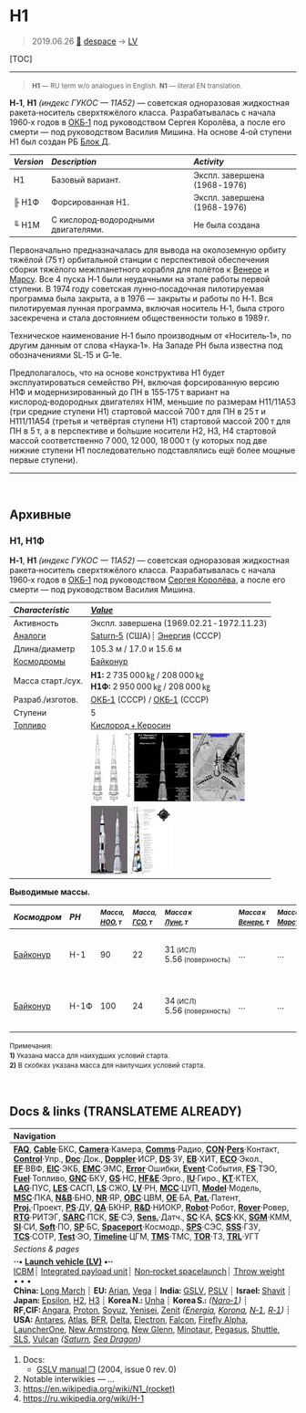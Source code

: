 # Н1
> 2019.06.26 [🚀](../index/index.md) [despace](index.md) → [LV](lv.md)

[TOC]

---

> <small>**Н1** — RU term w/o analogues in English. **N1** — literal EN translation.</small>

**H‑1**, **H1** *(индекс ГУКОС — 11А52)* — советская одноразовая жидкостная ракета‑носитель сверхтяжёлого класса. Разрабатывалась с начала 1960‑х годов в [ОКБ‑1](zz_progress_rsc.md) под руководством Сергея Королёва, а после его смерти — под руководством Василия Мишина. На основе 4‑ой ступени Н1 был создан РБ [Блок Д](блок_д.md).

|*Version*|*Description*|*Activity*|
|:--|:--|:--|
|Н1|Базовый вариант.|Экспл. завершена (1968 ‑ 1976)|
|╟ Н1Ф|Форсированная Н1.|Экспл. завершена (1968 ‑ 1976)|
|╙ Н1М|С кислород‑водородными двигателями.|Не была создана|

Первоначально предназначалась для вывода на околоземную орбиту тяжёлой (75 т) орбитальной станции с перспективой обеспечения сборки тяжёлого межпланетного корабля для полётов к [Венере](venus.md) и [Марсу](mars.md). Все 4 пуска Н‑1 были неудачными на этапе работы первой ступени. В 1974 году советская лунно‑посадочная пилотируемая программа была закрыта, а в 1976 — закрыты и работы по Н‑1. Вся пилотируемая лунная программа, включая носитель Н‑1, была строго засекречена и стала достоянием общественности только в 1989 г.

Техническое наименование Н‑1 было производным от «Носитель‑1», по другим данным от слова «Наука‑1». На Западе РН была известна под обозначениями SL‑15 и G‑1e.

Предполагалось, что на основе конструктива Н1 будет эксплуатироваться семейство РН, включая форсированную версию Н1Ф и модернизированный до ПН в 155‑175 т вариант на кислород‑водородных двигателях Н1М, меньшие по размерам Н11/11А53 (три средние ступени Н1) стартовой массой 700 т для ПН в 25 т и Н111/11А54 (третья и четвёртая ступени Н1) стартовой массой 200 т для ПН в 5 т, а в перспективе и бо́льшие носители Н2, Н3, Н4 стартовой массой соответственно 7 000, 12 000, 18 000 т (у которых под две нижние ступени Н1 последовательно подставлялись ещё более мощные первые ступени).



---

<p style="page-break-after:always"> </p>

## Архивные

### Н1, Н1Ф
**H‑1**, **H1** *(индекс ГУКОС — 11А52)* — советская одноразовая жидкостная ракета‑носитель сверхтяжёлого класса. Разрабатывалась с начала 1960‑х годов в [ОКБ‑1](zz_progress_rsc.md) под руководством [Сергея Королёва](person.md), а после его смерти — под руководством Василия Мишина.

|*Characteristic*|*[Value](si.md)*|
|:--|:--|
|Активность|Экспл. завершена (1969.02.21 ‑ 1972.11.23)|
|[Аналоги](analogue.md)|[Saturn‑5](saturn_lv.md) (США)┊ [Энергия](energia.md) (СССР)|
|Длина/диаметр|105.3 м / 17.0 и 15.6 м|
|[Космодромы](spaceport.md)|[Байконур](baikonur.md)|
|Масса старт./сух.|**Н1:** 2 735 000 ㎏ / 208 000 ㎏<br> **Н1Ф:** 2 950 000 ㎏ / 208 000 ㎏|
|Разраб./изготов.|[ОКБ‑1](zz_progress_rsc.md) (СССР) / [ОКБ‑1](zz_progress_rsc.md) (СССР)|
|Ступени|5|
|[Топливо](fuel.md)|[Кислород + Керосин](o_plus.md)|
| |[![](f/lv/n_1/development_of_the_soviet_n1_rocket_thumb.jpg)](f/lv/n_1/development_of_the_soviet_n1_rocket.jpg) [![](f/lv/n_1/n_1_thumb.jpg)](f/lv/n_1/n_1.jpg) [![](f/lv/n_1/kh-8_n1_thumb.jpg)](f/lv/n_1/kh-8_n1.jpg)|
| |[![](f/lv/n_1/n1_saturn5_thumb.jpg)](f/lv/n_1/n1_saturn5.jpg) [![](f/lv/n_1/n1_diagram_thumb.jpg)](f/lv/n_1/n1_diagram.jpg)|

**Выводимые массы.**

|*Космодром*|*РН*|<small>*Масса,<br> [НОО](nnb.md), т*</small>|<small>*Масса,<br> [ГСО](nnb.md), т*</small>|<small>*Масса к<br> [Луне](moon.md), т*</small>|<small>*Масса к<br> [Венере](venus.md), т*</small>|<small>*Масса к<br> [Марсу](mars.md), т*</small>|*Примечания*|
|:--|:--|:--|:--|:--|:--|:--|:--|
|[Байконур](baikonur.md)|Н-1|90|22|31 <small>(ИСЛ)</small><br> 5.56 <small>(поверхность)</small>|…|…|Пуск — $ … млн (… г);<br> ПН 3.29 % от ст.массы|
|[Байконур](baikonur.md)|Н-1Ф|100|24|34 <small>(ИСЛ)</small><br> 5.56 <small>(поверхность)</small>|…|…|Пуск — $ … млн (… г);<br> ПН 3.39 % от ст.массы|

<small>Примечания:<br> **1)** Указана масса для наихудших условий старта.<br> **2)** В скобках указана масса для наилучших условий старта.</small>



<p style="page-break-after:always"> </p>

## Docs & links (TRANSLATEME ALREADY)
|Navigation|
|:--|
|**[FAQ](faq.md)**, **[Cable](cable.md)**·БКС, **[Camera](cam.md)**·Камера, **[Comms](comms.md)**·Радио, **[CON](contact.md)·[Pers](person.md)**·Контакт, **[Control](control.md)**·Упр., **[Doc](doc.md)**·Док., **[Doppler](doppler.md)**·ИСР, **[DS](ds.md)**·ЗУ, **[EB](eb.md)**·ХИТ, **[ECO](ecology.md)**·Экол., **[EF](ef.md)**·ВВФ, **[ElC](elc.md)**·ЭКБ, **[EMC](emc.md)**·ЭМС, **[Error](error.md)**·Ошибки, **[Event](event.md)**·События, **[FS](fs.md)**·ТЭО, **[Fuel](fuel.md)**·Топливо, **[GNC](gnc.md)**·БКУ, **[GS](scs.md)**·НС, **[HF&E](hfe.md)**·Эрго., **[IU](iu.md)**·Гиро., **[KT](kt.md)**·КТЕХ, **[LAG](lag.md)**·ПУC, **[LES](les.md)**·САСП, **[LS](ls.md)**·СЖО, **[LV](lv.md)**·РН, **[MCC](mcc.md)**·ЦУП, **[Model](model.md)**·Модель, **[MSC](sc.md)**·ПКА, **[N&B](nnb.md)**·БНО, **[NR](nr.md)**·ЯР, **[OBC](obc.md)**·ЦВМ, **[OE](oe.md)**·БА, **[Pat.](патент.md)**·Патент, **[Proj.](project.md)**·Проект, **[PS](ps.md)**·ДУ, **[QA](qa.md)**·БКНР, **[R&D](rnd.md)**·НИОКР, **[Robot](robotics.md)**·Робот, **[Rover](rover.md)**·Ровер, **[RTG](rtg.md)**·РИТЭГ, **[SARC](sarc.md)**·ПСК, **[SE](se.md)**·СЭ, **[Sens.](sensor.md)**·Датч., **[SC](sc.md)**·КА, **[SCS](scs.md)**·КК, **[SGM](sgm.md)**·КММ, **[SI](si.md)**·СИ, **[Soft](soft.md)**·ПО, **[SP](sp.md)**·БС, **[Spaceport](spaceport.md)**·Космодр., **[SPS](sps.md)**·СЭС, **[SSS](sss.md)**·ГЗУ, **[TCS](tcs.md)**·СОТР, **[Test](test.md)**·ЭО, **[Timeline](timeline.md)**·ЦГМ, **[TMS](tms.md)**·ТМС, **[TOR](tor.md)**·ТЗ, **[TRL](trl.md)**·УГТ|
|*Sections & pages*|
|**··• [Launch vehicle (LV)](lv.md) •··**<br> [ICBM](icbm.md)┊ [Integrated payload unit](lv.md)┊ [Non‑rocket spacelaunch](nrs.md)┊ [Throw weight](throw_weight.md)<br>• • •<br> **China:** [Long March](long_march.md) ┊ **EU:** [Arian](arian.md), [Vega](vega.md) ┊ **India:** [GSLV](gslv.md), [PSLV](pslv.md) ┊ **Israel:** [Shavit](shavit.md) ┊ **Japan:** [Epsilon](epsilon.md), [H2](h2.md), [H3](h3.md) ┊ **Korea N.:** [Unha](unha.md) ┊ **Korea S.:** *([Naro‑1](naro_1.md))* ┊ **RF,CIF:** [Angara](angara.md), [Proton](proton.md), [Soyuz](soyuz.md), [Yenisei](yenisei.md), [Zenit](zenit.md) *([Energia](energia.md), [Korona](korona.md), [N‑1](n_1.md), [R‑1](r_7.md))* ┊ **USA:** [Antares](antares.md), [Atlas](atlas.md), [BFR](bfr.md), [Delta](delta.md), [Electron](electron.md), [Falcon](falcon.md), [Firefly Alpha](firefly_alpha.md), [LauncherOne](launcherone.md), [New Armstrong](new_armstrong.md), [New Glenn](new_glenn.md), [Minotaur](minotaur.md), [Pegasus](pegasus.md), [Shuttle](shuttle.md), [SLS](sls.md), [Vulcan](vulcan.md) *([Saturn](saturn_lv.md), [Sea Dragon](sea_dragon.md))*|

   1. Docs:
      - [GSLV manual ❐](f/lv/gslv/gslv_manual_issue0_rev0_2004.djvu) (2004, issue 0 rev. 0)
   1. Notable interwikies — …
   1. <https://en.wikipedia.org/wiki/N1_(rocket)>
   1. <https://ru.wikipedia.org/wiki/Н-1>
